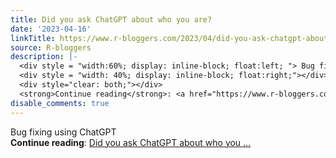 ```yaml
---
title: Did you ask ChatGPT about who you are?
date: '2023-04-16'
linkTitle: https://www.r-bloggers.com/2023/04/did-you-ask-chatgpt-about-who-you-are/
source: R-bloggers
description: |-
  <div style = "width:60%; display: inline-block; float:left; "> Bug fixing using ChatGPT</div>
  <div style = "width: 40%; display: inline-block; float:right;"></div>
  <div style="clear: both;"></div>
  <strong>Continue reading</strong>: <a href="https://www.r-bloggers.com/2023/04/did-you-ask-chatgpt-about-who-you-are/">Did you ask ChatGPT about who you ...
disable_comments: true
---
```

<div style = "width:60%; display: inline-block; float:left; "> Bug fixing using ChatGPT</div>
<div style = "width: 40%; display: inline-block; float:right;"></div>
<div style="clear: both;"></div>
<strong>Continue reading</strong>: <a href="https://www.r-bloggers.com/2023/04/did-you-ask-chatgpt-about-who-you-are/">Did you ask ChatGPT about who you ...